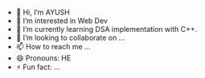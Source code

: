 - 👋 Hi, I’m AYUSH
- 👀 I’m interested in Web Dev
- 🌱 I’m currently learning DSA implementation with C++.
- 💞️ I’m looking to collaborate on ...
- 📫 How to reach me ...
- 😄 Pronouns: HE
- ⚡ Fun fact: ...

<!---
notAYUSH-511/notAYUSH-511 is a ✨ special ✨ repository because its `README.md` (this file) appears on your GitHub profile.
You can click the Preview link to take a look at your changes.
--->
